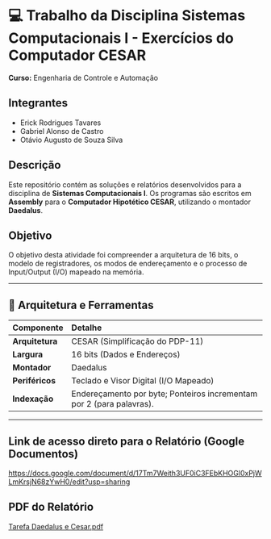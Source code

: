 # 💻 Trabalho da Disciplina Sistemas Computacionais I - Exercícios do Computador CESAR
**Curso:** Engenharia de Controle e Automação 

## Integrantes
- Erick Rodrigues Tavares  
- Gabriel Alonso de Castro  
- Otávio Augusto de Souza Silva

## Descrição
Este repositório contém as soluções e relatórios desenvolvidos para a disciplina de **Sistemas Computacionais I**. Os programas são escritos em **Assembly** para o **Computador Hipotético CESAR**, utilizando o montador **Daedalus**.

## Objetivo
O objetivo desta atividade foi compreender a arquitetura de 16 bits, o modelo de registradores, os modos de endereçamento e o processo de Input/Output (I/O) mapeado na memória.

---

## 🔧 Arquitetura e Ferramentas

| Componente | Detalhe |
| :--- | :--- |
| **Arquitetura** | CESAR (Simplificação do PDP-11) |
| **Largura** | 16 bits (Dados e Endereços) |
| **Montador** | Daedalus |
| **Periféricos** | Teclado e Visor Digital (I/O Mapeado) |
| **Indexação** | Endereçamento por byte; Ponteiros incrementam por 2 (para palavras). |

---
## Link de acesso direto para o Relatório (Google Documentos)
https://docs.google.com/document/d/17Tm7Weith3UF0iC3FEbKHOGl0xPjWLmKrsjN68zYwH0/edit?usp=sharing
## PDF do Relatório
[Tarefa Daedalus e Cesar.pdf](https://github.com/user-attachments/files/22560676/Tarefa.Daedalus.e.Cesar.pdf)
